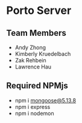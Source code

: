 # Porto Server

## Team Members
-   Andy Zhong
-   Kimberly Kruedelbach
-   Zak Rehbein
-   Lawrence Hau

## Required NPMjs
-   npm i mongoose@5.13.8
-   npm i express
-   npm i nodemon